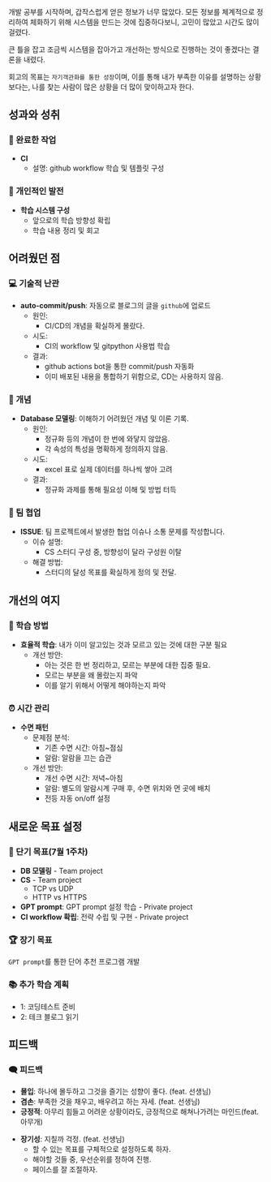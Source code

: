 <p>개발 공부를 시작하며, 갑작스럽게 얻은 정보가 너무 많았다.
모든 정보를 체계적으로 정리하여 체화하기 위해 시스템을 만드는 것에 집중하다보니, 고민이 많았고 시간도 많이 걸렸다. </p>
<p>큰 틀을 잡고 조금씩 시스템을 잡아가고 개선하는 방식으로 진행하는 것이 좋겠다는 결론을 내렸다.</p>
<p>회고의 목표는 <code>자기객관화를 통한 성장</code>이며,
이를 통해 내가 부족한 이유를 설명하는 상황보다는, 나를 찾는 사람이 많은 상황을 더 많이 맞이하고자 한다.</p>
<h2 id="성과와-성취">성과와 성취</h2>
<h3 id="🎯-완료한-작업">🎯 완료한 작업</h3>
<ul>
<li><strong>CI</strong><ul>
<li>설명: github workflow 학습 및 템플릿 구성</li>
</ul>
</li>
</ul>
<h3 id="🌱-개인적인-발전">🌱 개인적인 발전</h3>
<ul>
<li><strong>학습 시스템 구성</strong><ul>
<li>앞으로의 학습 방향성 확립</li>
<li>학습 내용 정리 및 회고</li>
</ul>
</li>
</ul>
<h2 id="어려웠던-점">어려웠던 점</h2>
<h3 id="💻-기술적-난관">💻 기술적 난관</h3>
<ul>
<li><strong>auto-commit/push</strong>: 자동으로 블로그의 글을 <code>github</code>에 업로드<ul>
<li>원인: <ul>
<li>CI/CD의 개념을 확실하게 몰랐다.</li>
</ul>
</li>
<li>시도: <ul>
<li>CI의 workflow 및 gitpython 사용법 학습 </li>
</ul>
</li>
<li>결과: <ul>
<li>github actions bot을 통한 commit/push 자동화</li>
<li>이미 배포된 내용을 통합하기 위함으로, CD는 사용하지 않음.</li>
</ul>
</li>
</ul>
</li>
</ul>
<h3 id="📖-개념">📖 개념</h3>
<ul>
<li><strong>Database 모델링</strong>: 이해하기 어려웠던 개념 및 이론 기록.<ul>
<li>원인: <ul>
<li>정규화 등의 개념이 한 번에 와닿지 않았음.</li>
<li>각 속성의 특성을 명확하게 정의하지 않음.</li>
</ul>
</li>
<li>시도: <ul>
<li>excel 표로 실제 데이터를 하나씩 쌓아 고려</li>
</ul>
</li>
<li>결과: <ul>
<li>정규화 과제를 통해 필요성 이해 및 방법 터득</li>
</ul>
</li>
</ul>
</li>
</ul>
<h3 id="🤝-팀-협업">🤝 팀 협업</h3>
<ul>
<li><strong>ISSUE</strong>: 팀 프로젝트에서 발생한 협업 이슈나 소통 문제를 작성합니다.<ul>
<li>이슈 설명:<ul>
<li>CS 스터디 구성 중, 방향성이 달라 구성원 이탈</li>
</ul>
</li>
<li>해결 방법:<ul>
<li>스터디의 달성 목표를 확실하게 정의 및 전달.</li>
</ul>
</li>
</ul>
</li>
</ul>
<h2 id="개선의-여지">개선의 여지</h2>
<h3 id="📝-학습-방법">📝 학습 방법</h3>
<ul>
<li><strong>효율적 학습</strong>: 내가 이미 알고있는 것과 모르고 있는 것에 대한 구분 필요<ul>
<li>개선 방안:<ul>
<li>아는 것은 한 번 정리하고, 모르는 부분에 대한 집중 필요.</li>
<li>모르는 부분을 왜 몰랐는지 파악</li>
<li>이를 알기 위해서 어떻게 해야하는지 파악</li>
</ul>
</li>
</ul>
</li>
</ul>
<h3 id="⏰-시간-관리">⏰ 시간 관리</h3>
<ul>
<li><strong>수면 패턴</strong><ul>
<li>문제점 분석:<ul>
<li>기존 수면 시간: 아침~점심</li>
<li>알람: 알람을 끄는 습관</li>
</ul>
</li>
<li>개선 방안:<ul>
<li>개선 수면 시간: 저녁~아침</li>
<li>알람: 별도의 알람시계 구매 후, 수면 위치와 먼 곳에 배치</li>
<li>전등 자동 on/off 설정</li>
</ul>
</li>
</ul>
</li>
</ul>
<h2 id="새로운-목표-설정">새로운 목표 설정</h2>
<h3 id="🎯-단기-목표7월-1주차">🎯 단기 목표(7월 1주차)</h3>
<ul>
<li><strong>DB 모델링</strong> - Team project</li>
<li><strong>CS</strong> - Team project<ul>
<li>TCP vs UDP</li>
<li>HTTP vs HTTPS</li>
</ul>
</li>
<li><strong>GPT prompt</strong>: GPT prompt 설정 학습 - Private project</li>
<li><strong>CI workflow 확립</strong>: 전략 수립 및 구현 - Private project</li>
</ul>
<h3 id="🏆-장기-목표">🏆 장기 목표</h3>
<p><code>GPT prompt</code>를 통한 단어 추천 프로그램 개발</p>
<h3 id="📚-추가-학습-계획">📚 추가 학습 계획</h3>
<ul>
<li>1: 코딩테스트 준비</li>
<li>2: 테크 블로그 읽기</li>
</ul>
<h2 id="피드백">피드백</h2>
<h3 id="🗨-피드백">🗨 피드백</h3>
<ul>
<li><strong>몰입</strong>: 하나에 몰두하고 그것을 즐기는 성향이 좋다. (feat. 선생님)</li>
<li><strong>겸손</strong>: 부족한 것을 채우고, 배우려고 하는 자세. (feat. 선생님)</li>
<li><strong>긍정적</strong>: 아무리 힘들고 어려운 상황이라도, 긍정적으로 해쳐나가려는 마인드(feat. 아무개)</li>
</ul>
<ul>
<li><strong>장기성</strong>: 지칠까 걱정. (feat. 선생님) <ul>
<li>할 수 있는 목표를 구체적으로 설정하도록 하자.</li>
<li>해야할 것들 중, 우선순위를 정하여 진행.</li>
<li>페이스를 잘 조절하자.</li>
</ul>
</li>
</ul>